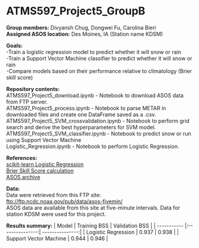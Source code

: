 # ATMS597_Project5_GroupB 
<b>Group members:</b> Divyansh Chug, Dongwei Fu, Carolina Bieri <br>
<b>Assigned ASOS location:</b> Des Moines, IA (Station name KDSM) <br>

<b>Goals:</b> <br>
-Train a logistic regression model to predict whether it will snow or rain <br>
-Train a Support Vector Machine classifier to predict whether it will snow or rain <br>
-Compare models based on their performance relative to climatology (Brier skill score) <br>

<b>Repository contents:</b><br>
ATMS597_Project5_download.ipynb - Notebook to download ASOS data from FTP server. <br>
ATMS597_Project5_process.ipynb - Notebook to parse METAR in downloaded files and create one DataFrame saved as a .csv. <br>
ATMS597_Project5_SVM_crossvalidation.ipynb - Notebook to perform grid search and derive the best hyperparameters for SVM model. <br>
ATMS597_Project5_SVM_classifier.ipynb - Notebook to predict snow or run using Support Vector Machine <br>
Logistic_Regression.ipynb - Notebook to perform Logistic Regression.

<b>References:</b></br>
[scikit-learn Logistic Regression](https://scikit-learn.org/stable/modules/generated/sklearn.linear_model.LogisticRegression.html) <br>
[Brier Skill Score calculation](https://www.statisticshowto.com/brier-score/) <br>
[ASOS archive](https://www.ncdc.noaa.gov/data-access/land-based-station-data/land-based-datasets/automated-surface-observing-system-asos) <br>

<b>Data:</b><br>
Data were retrieved from this FTP site: ftp://ftp.ncdc.noaa.gov/pub/data/asos-fivemin/ <br>
ASOS data are available from this site at five-minute intervals. Data for station KDSM were used for this project. <br>

<b>Results summary:</b>
| Model       | Training BSS    | Validation BSS  |
| ----------- |:---------------:| ---------------:|
| Logistic Regression | 0.937 | 0.938 |
| Support Vector Machine | 0.944 | 0.946 |
